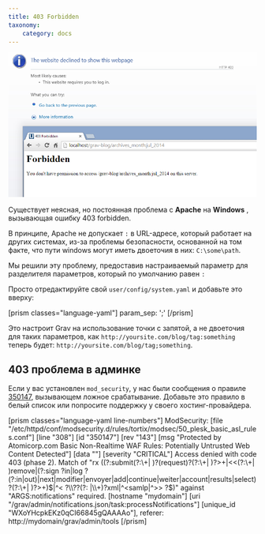 ```yaml
---
title: 403 Forbidden
taxonomy:
    category: docs
---
```


![](forbidden-403.png?classes=border,shadow)

Существует неясная, но постоянная проблема с **Apache** на **Windows** , вызывающая ошибку 403 forbidden.

В принципе, Apache не допускает `:` в URL-адресе, который работает на других системах, из-за проблемы безопасности, основанной на том факте, что пути windows могут иметь двоеточия в них: `C:\some\path`.

Мы решили эту проблему, предоставив настраиваемый параметр для разделителя параметров, который по умолчанию равен `:`

Просто отредактируйте свой `user/config/system.yaml` и добавьте это вверху:

[prism classes="language-yaml"]
param_sep: ';'
[/prism]

Это настроит Grav на использование точки с запятой, а не двоеточия для таких параметров, как `http://yoursite.com/blog/tag:something` теперь будет: `http://yoursite.com/blog/tag;something`.

## 403 проблема в админке

Если у вас установлен `mod_security`, у нас были сообщения о правиле [350147](https://wiki.atomicorp.com/wiki/index.php/WAF_350147), вызывающем ложное срабатывание. Добавьте это правило в белый список или попросите поддержку у своего хостинг-провайдера.

[prism classes="language-yaml line-numbers"]
ModSecurity: [file "/etc/httpd/conf/modsecurity.d/rules/tortix/modsec/50_plesk_basic_asl_rules.conf"] [line "308"] [id "350147"] [rev "143"] [msg "Protected by Atomicorp.com Basic Non-Realtime WAF Rules: Potentially Untrusted Web Content Detected"] [data ""] [severity "CRITICAL"] Access denied with code 403 (phase 2). Match of "rx ((?:submit(?:\\+| )?(request)?(?:\\+| )?>+|<<(?:\\+| )remove|(?:sign ?in|log ?(?:in|out)|next|modifier|envoyer|add|continue|weiter|account|results|select)?(?:\\+| )?>+)$|^< ?\\??(?: |\\+)?xml|^<samlp|^>> ?$)" against "ARGS:notifications" required. [hostname "mydomain"] [uri "/grav/admin/notifications.json/task:processNotifications"] [unique_id "WXoYHcpkEKz0qCI66845gQAAAAo"], referer: http://mydomain/grav/admin/tools
[/prism]
